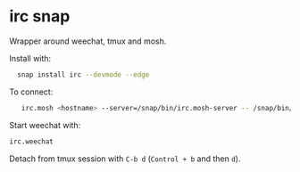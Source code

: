 # irc snap

Wrapper around weechat, tmux and mosh.

Install with:

```bash
  snap install irc --devmode --edge
```

To connect:

```bash
   irc.mosh <hostname> --server=/snap/bin/irc.mosh-server -- /snap/bin/irc.tmux new-session -A -s irc
```

Start weechat with:
```bash
irc.weechat
```

Detach from tmux session with `C-b d` (`Control + b` and then `d`).
